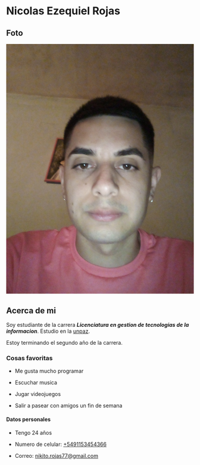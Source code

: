 # Nicolas Ezequiel Rojas

## Foto

   ![](./imagen/GMGT.jpg )

 ## Acerca de mi
 Soy estudiante de la carrera ***Licenciatura en gestion de tecnologias de la informacion***.
 Estudio en la [unpaz](https://www.unpaz.edu.ar/).
 
 Estoy terminando el segundo año de la carrera. 

 ### Cosas favoritas       

- Me gusta mucho programar

- Escuchar musica

- Jugar videojuegos

- Salir a pasear con amigos un fin de semana

#### Datos personales

- Tengo 24 años

- Numero de celular: [+5491153454366](https://web.whatsapp.com/send?phone=541153454366)

- Correo: <nikito.rojas77@gmail.com>